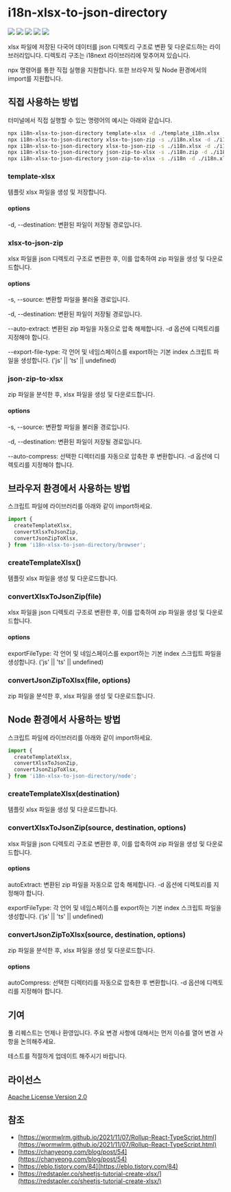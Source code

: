 # i18n-xlsx-to-json-directory

![](https://img.shields.io/npm/v/i18n-xlsx-to-json-directory)
![](https://img.shields.io/npm/l/i18n-xlsx-to-json-directory)
![](https://img.shields.io/npm/dt/i18n-xlsx-to-json-directory)
![](https://img.shields.io/github/contributors/snapperbay4453/i18n-xlsx-to-json-directory)
![](https://img.shields.io/github/last-commit/snapperbay4453/i18n-xlsx-to-json-directory)


xlsx 파일에 저장된 다국어 데이터를 json 디렉토리 구조로 변환 및 다운로드하는 라이브러리입니다. 디렉토리 구조는 i18next 라이브러리에 맞추어져 있습니다.

npx 명령어를 통한 직접 실행을 지원합니다. 또한 브라우저 및 Node 환경에서의 import를 지원합니다.


## 직접 사용하는 방법

터미널에서 직접 실행할 수 있는 명령어의 예시는 아래와 같습니다.

```bash
npx i18n-xlsx-to-json-directory template-xlsx -d ./template_i18n.xlsx
npx i18n-xlsx-to-json-directory xlsx-to-json-zip -s ./i18n.xlsx -d ./i18n.zip --export-file-type js
npx i18n-xlsx-to-json-directory xlsx-to-json-zip -s ./i18n.xlsx -d ./i18n --export-file-type ts --auto-extract
npx i18n-xlsx-to-json-directory json-zip-to-xlsx -s ./i18n.zip -d ./i18n.xlsx
npx i18n-xlsx-to-json-directory json-zip-to-xlsx -s ./i18n -d ./i18n.xlsx --auto-compress
```

### template-xlsx

템플릿 xlsx 파일을 생성 및 저장합니다.

#### options

-d, --destination: 변환된 파일이 저장될 경로입니다.

### xlsx-to-json-zip

xlsx 파일을 json 디렉토리 구조로 변환한 후, 이를 압축하여 zip 파일을 생성 및 다운로드합니다.

#### options

-s, --source: 변환할 파일을 불러올 경로입니다.

-d, --destination: 변환된 파일이 저장될 경로입니다.

--auto-extract: 변환된 zip 파일을 자동으로 압축 해제합니다. -d 옵션에 디렉토리를 지정해야 합니다.

--export-file-type: 각 언어 및 네임스페이스를 export하는 기본 index 스크립트 파일을 생성합니다. ('js' || 'ts' || undefined)

### json-zip-to-xlsx

zip 파일을 분석한 후, xlsx 파일을 생성 및 다운로드합니다.

#### options

-s, --source: 변환할 파일을 불러올 경로입니다.

-d, --destination: 변환된 파일이 저장될 경로입니다.

--auto-compress: 선택한 디렉터리를 자동으로 압축한 후 변환합니다. -d 옵션에 디렉토리를 지정해야 합니다.


## 브라우저 환경에서 사용하는 방법

스크립트 파일에 라이브러리를 아래와 같이 import하세요.

```javascript
import {
  createTemplateXlsx,
  convertXlsxToJsonZip,
  convertJsonZipToXlsx,
} from 'i18n-xlsx-to-json-directory/browser';
```

### createTemplateXlsx()

템플릿 xlsx 파일을 생성 및 다운로드합니다.

### convertXlsxToJsonZip(file)

xlsx 파일을 json 디렉토리 구조로 변환한 후, 이를 압축하여 zip 파일을 생성 및 다운로드합니다.

#### options

exportFileType: 각 언어 및 네임스페이스를 export하는 기본 index 스크립트 파일을 생성합니다. ('js' || 'ts' || undefined)

### convertJsonZipToXlsx(file, options)

zip 파일을 분석한 후, xlsx 파일을 생성 및 다운로드합니다.


## Node 환경에서 사용하는 방법

스크립트 파일에 라이브러리를 아래와 같이 import하세요.

```javascript
import {
  createTemplateXlsx,
  convertXlsxToJsonZip,
  convertJsonZipToXlsx,
} from 'i18n-xlsx-to-json-directory/node';
```

### createTemplateXlsx(destination)

템플릿 xlsx 파일을 생성 및 다운로드합니다.

### convertXlsxToJsonZip(source, destination, options)

xlsx 파일을 json 디렉토리 구조로 변환한 후, 이를 압축하여 zip 파일을 생성 및 다운로드합니다.

#### options

autoExtract: 변환된 zip 파일을 자동으로 압축 해제합니다. -d 옵션에 디렉토리를 지정해야 합니다.

exportFileType: 각 언어 및 네임스페이스를 export하는 기본 index 스크립트 파일을 생성합니다. ('js' || 'ts' || undefined)

### convertJsonZipToXlsx(source, destination, options)

zip 파일을 분석한 후, xlsx 파일을 생성 및 다운로드합니다.

#### options

autoCompress: 선택한 디렉터리를 자동으로 압축한 후 변환합니다. -d 옵션에 디렉토리를 지정해야 합니다.


## 기여

풀 리퀘스트는 언제나 환영입니다. 주요 변경 사항에 대해서는 먼저 이슈를 열어 변경 사항을 논의해주세요.

테스트를 적절하게 업데이트 해주시기 바랍니다.


## 라이선스

[Apache License Version 2.0](https://www.apache.org/licenses/LICENSE-2.0)


## 참조

* [https://wormwlrm.github.io/2021/11/07/Rollup-React-TypeScript.html](https://wormwlrm.github.io/2021/11/07/Rollup-React-TypeScript.html)
* [https://chanyeong.com/blog/post/54](https://chanyeong.com/blog/post/54)
* [https://eblo.tistory.com/84](https://eblo.tistory.com/84)
* [https://redstapler.co/sheetjs-tutorial-create-xlsx/](https://redstapler.co/sheetjs-tutorial-create-xlsx/)
